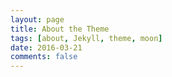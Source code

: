 ```yaml
---
layout: page
title: About the Theme
tags: [about, Jekyll, theme, moon]
date: 2016-03-21
comments: false
---
```


